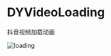 # DYVideoLoading
抖音视频加载动画

![loading](https://user-images.githubusercontent.com/19968354/132116930-645ed964-fc94-432a-8bb1-2b5fb7b00639.gif)
